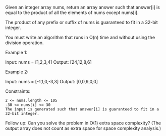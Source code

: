 Given an integer array nums, return an array answer such that answer[i] is
equal to the product of all the elements of nums except nums[i].

The product of any prefix or suffix of nums is guaranteed to fit in a 32-bit
integer.

You must write an algorithm that runs in O(n) time and without using the
division operation.

 

Example 1:

Input: nums = [1,2,3,4]
Output: [24,12,8,6]

Example 2:

Input: nums = [-1,1,0,-3,3]
Output: [0,0,9,0,0]

 

Constraints:

    2 <= nums.length <= 105
    -30 <= nums[i] <= 30
    The input is generated such that answer[i] is guaranteed to fit in a 32-bit integer.

 

Follow up: Can you solve the problem in O(1) extra space complexity? (The
output array does not count as extra space for space complexity analysis.)

